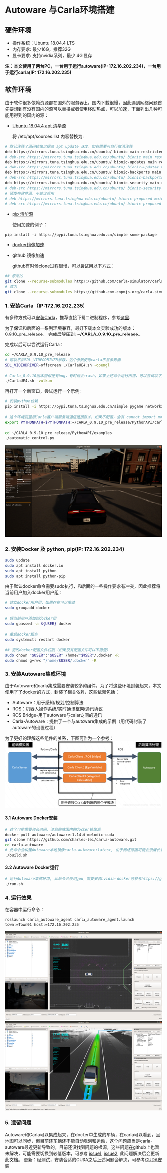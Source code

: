 # Autoware 与Carla环境搭建
## 硬件环境
* 操作系统：Ubuntu 18.04.4 LTS
* 内存要求: 最少16G，推荐32G
* 显卡要求: 支持nvidia系列，最少 4G 显存

**注：本文使用了两台PC，一台用于运行autoware(IP: 172.16.202.234)，一台用于运行carla(IP: 172.16.202.235)**

## 软件环境
由于软件很多依赖资源都在国外的服务器上，国内下载很慢，因此遇到网络问题首先要想到有没有国内的源可以替换或者使用移动热点，可以加速，下面列出几种可能用得到的国内的源：

* [Ubuntu 18.04.4 apt 清华源](https://mirror.tuna.tsinghua.edu.cn/help/ubuntu/)

	将 /etc/apt/sources.list 内容替换为:
``` bash
# 默认注释了源码镜像以提高 apt update 速度，如有需要可自行取消注释
deb https://mirrors.tuna.tsinghua.edu.cn/ubuntu/ bionic main restricted universe multiverse
# deb-src https://mirrors.tuna.tsinghua.edu.cn/ubuntu/ bionic main restricted universe multiverse
deb https://mirrors.tuna.tsinghua.edu.cn/ubuntu/ bionic-updates main restricted universe multiverse
# deb-src https://mirrors.tuna.tsinghua.edu.cn/ubuntu/ bionic-updates main restricted universe multiverse
deb https://mirrors.tuna.tsinghua.edu.cn/ubuntu/ bionic-backports main restricted universe multiverse
# deb-src https://mirrors.tuna.tsinghua.edu.cn/ubuntu/ bionic-backports main restricted universe multiverse
deb https://mirrors.tuna.tsinghua.edu.cn/ubuntu/ bionic-security main restricted universe multiverse
# deb-src https://mirrors.tuna.tsinghua.edu.cn/ubuntu/ bionic-security main restricted universe multiverse
# 预发布软件源，不建议启用
# deb https://mirrors.tuna.tsinghua.edu.cn/ubuntu/ bionic-proposed main restricted universe multiverse
# deb-src https://mirrors.tuna.tsinghua.edu.cn/ubuntu/ bionic-proposed main restricted universe multiverse
```

* [pip 清华源](https://mirrors.tuna.tsinghua.edu.cn/help/pypi/)
	
	使用加速的例子：
```
pip install -i https://pypi.tuna.tsinghua.edu.cn/simple some-package
```	

* [docker镜像加速](https://www.runoob.com/docker/docker-mirror-acceleration.html)
* github 镜像加速

	github有时候clone过程很慢，可以尝试用以下方式：
```bash
## 原来的
git clone --recurse-submodules https://github.com/carla-simulator/carla-autoware
# 改为
git clone --recurse-submodules https://github.com.cnpmjs.org/carla-simulator/carla-autoware
```

### 1. 安装Carla（IP:172.16.202.235)
有多种方式可以[安装Carla](https://carla.readthedocs.io/en/latest/build_linux/#requirements)，推荐直接下载二进制程序，参考[这里](https://github.com/carla-simulator/carla/blob/master/Docs/download.md).

为了保证和后面的一系列环境兼容，最好下载本文实验成功的版本：[0.9.10_pre_release](https://carla-releases.s3.eu-west-3.amazonaws.com/Linux/CARLA_0.9.10-Pre_Ubuntu18.tar.gz)， 完成后解压到: **~/CARLA_0.9.10_pre_release**。

完成以后可以尝试运行Carla：
```bash
cd ~/CARLA_0.9.10_pre_release
# 可以不加SDL_VIDEODRIVER参数，这个参数使得carla不显示界面
SDL_VIDEODRIVER=offscreen ./CarlaUE4.sh -opengl

# Carla_0.9.10版本貌似还有bug，有时候会crash，如果上述命令运行出错，可以尝试以下方式
./CarlaUE4.sh -vulkun
```
再打开一个新窗口，尝试运行一个示例:
```bash
# 安装python依赖
pip install -i https://pypi.tuna.tsinghua.edu.cn/simple pygame networkx

# 这个环境变量跟Carla客户端服务端通信连接有关，如果不配置，会有 cannot import module 'Carla' 之类的错误
export PYTHONPATH=$PYTHONPATH:~/CARLA_0.9.10_pre_release/PythonAPI/carla/dist/carla-0.9.10-py2.7-linux-x86_64.egg:~/CARLA_0.9.10_pre_release/PythonAPI/carla/

cd ~/CARLA_0.9.10_pre_release/PythonAPI/examples
./automatic_control.py

```
![avatar](./carla.png)


### 2. 安装Docker 及 python, pip(IP: 172.16.202.234)

``` bash
sudo update
sudo apt install docker.io
sudo apt install python
sudo apt install python-pip

```

由于默认docker命令需要sudo执行，和后面的一些操作要求有冲突，因此推荐将当前用户加入docker用户组：

``` bash
# 建立docker用户组，如果存在可以略过
sudo groupadd docker

# 将当前用户添加到docker组
sudo gpasswd -a ${USER} docker

# 重启docker服务
sudo systemctl restart docker

## 更改docker配置文件权限（如果没有配置文件可以不用管）
sudo chown "$USER":"$USER" /home/"$USER"/.docker -R
sudo chmod g+rwx "/home/$USER/.docker" -R
```

### 3. 安装Autoware集成环境

由于Autoware和carla集成需要安装较多的组件，为了将这些环境封装起来，本文使用了了docker的方式，封装了相关依赖，这些依赖包括：

* Autoware：用于感知/规划/控制算法
* ROS：机器人操作系统/实时通讯框架/通讯协议
* ROS Bridge-用于autoware与calar之间的通讯
* Carla-Autoware：提供了一个与autoware集成的示例（用代码封装了autoware的设置过程）

为了更好的理解这些组件的关系，下图可作为一个参考：
![avatar](./carla_autoware.png)

#### 3.1 Autoware Docker安装

``` bash
# 这个可能需要较长时间，注意换成国内的docker镜像源
docker pull autoware/autoware:1.14.0-melodic-cuda
git clone https://github.com/charles-lei/carla-autoware.git
cd carla-autoware
# 此命令会构建Autoware本地镜像carla-autoware:latest, 由于网络原因可能会很漫长或者容易失败，因此建议参考carla-autoware/Dockerfile 文件自行构建
./build.sh
```

#### 3.2 Autoware Docker运行
```bash
# 运行Autoware集成环境, 此命令会使用gpu，需要安装nvidia-docker可参考https://github.com/NVIDIA/nvidia-docker
./run.sh
```

### 4. 运行效果
在容器中运行命令：
```
roslaunch carla_autoware_agent carla_autoware_agent.launch town:=Town01 host:=172.16.202.235
```
![avatar](./autoware1.png)
![avatar](./autoware2.png)

### 5. 遗留问题
Autoware和Carla可以集成起来，在docker中生成的车辆，在carla可以看到，且地图可以同步，但目前还车辆还不能自动规划和运动，这个问题应当是carla-autoware最近更新导致的，目前还没找到问题的根源，这些问题在github上也暂未解决，可能需要切换到较低版本，可参考 [issue1](https://github.com/carla-simulator/carla-autoware/issues/88), [issue2](https://github.com/carla-simulator/carla-autoware/issues/84), 此问题解决后会更新此文档。
更新：经测试，安装合适的CUDA之后上述问题会解决，可参考[CUDA安装](https://www.jianshu.com/p/964aa01a710f)
